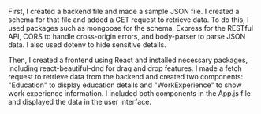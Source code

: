 First, I created a backend file and made a sample JSON file. I created a schema for that file and added a GET request to retrieve data. To do this, I used packages such as mongoose for the schema, Express for the RESTful API, CORS to handle cross-origin errors, and body-parser to parse JSON data. I also used dotenv to hide sensitive details.

Then, I created a frontend using React and installed necessary packages, including react-beautiful-dnd for drag and drop features. I made a fetch request to retrieve data from the backend and created two components: "Education" to display education details and "WorkExperience" to show work experience information. I included both components in the App.js file and displayed the data in the user interface.
